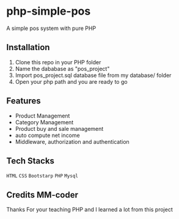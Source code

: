 # php-simple-pos
A simple pos system with pure PHP 

## Installation
1. Clone this repo in your PHP folder
2. Name the dababase as "pos_project" 
3. Import pos_project.sql database file from my database/ folder
4. Open your php path and you are ready to go

## Features
* Product Management
* Category Management
* Product buy and sale management 
* auto compute net income
* Middleware, authorization and authentication

## Tech Stacks
`HTML` `CSS` `Bootstarp` `PHP` `Mysql`

## Credits MM-coder
Thanks For your teaching PHP and I learned a lot from this project 
